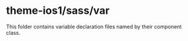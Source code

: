 # theme-ios1/sass/var

This folder contains variable declaration files named by their component class.
